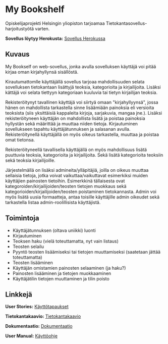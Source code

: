 
# My Bookshelf

Opiskelijaprojekti Helsingin yliopiston tarjoamaa Tietokantasovellus-harjoitustyötä
varten.

**Sovellus löytyy Herokusta:**
[Sovellus Herokussa](https://tsoha-mybookshelf.herokuapp.com/)

## Kuvaus

My Bookself on web-sovellus, jonka avulla sovelluksen käyttäjä voi pitää kirjaa oman kirjahyllynsä
sisällöstä.

Kirautumattomlle käyttäjällä sovellus tarjoaa mahdollisuuden selata sovelluksen tietokantaan lisättyjä teoksia, kategorioita ja kirjailijoita. Lisäksi kättäjä voi selata tiettyyn kategoriaan kuuluvia tai tietyn kirjailijan teoksia. 

Rekisteröitynyt tavallinen käyttäjä voi siirtyä omaan "kirjahyllyynsä", jossa hänen on mahdollista tarkastella
sinne lisäämiään painoksia eli versioita teoksista (siis yksittäisiä kappaleita kirjoja, 
sarjakuvia, mangaa jne.). Lisäksi rekisteröityneen käyttäjän on mahdollista lisätä ja poistaa painoksia hyllystän sekä määrittää ja muuttaa niiden tietoja. Kirjautuminen sovellukseen tapahtu käyttäjätunnuksen ja salasanan avulla. Rekisteröitynellä käyttäjällä on myös oikeus tarkastella, muuttaa ja poistaa omat tietonsa.

Rekisteröityneellä tavallisella käyttäjällä on myös mahdollisuus lisätä puuttuvia teoksia, kategorioita ja kirjailijoita. Sekä lisätä kategorioita teoksiin sekä teoksia kirjailijoille.

Järjestelmällä on lisäksi admineita/ylläpitäjiä, joilla on oikeus muuttaa sellaisia tietoja, jotka voivat vaikuttaa/vaikuttavat esimerkiksi muiden käyttäjien painosten tietoihin. Esimerkkinä tällaisesta ovat kategoroiden/kirjailijoiden/teosten tietojen muokkaus sekä kategorioiden/kirjailijoiden/teosten poistaminen tietokannasta. Admin voi myös lisätä uusia formaatteja, antaa toisille käyttäjille admin oikeudet sekä tarkastella listaa admin-roolillisista käyttäjistä.



## Toimintoja

- Käyttäjätunnuksen (oltava uniikki) luonti
- Kirjautuminen
- Teoksen haku (vielä toteuttamatta, nyt vain listaus)
- Teosten selailu
- Pyyntö teosten lisäämiseksi tai tietojen muuttamiseksi (saatetaan jättää toteuttamatta)
- Teosten lisääminen
- Käyttäjän omistamien painosten selaaminen (ja haku?)
- Painosten lisääminen ja tietojen muokkaaminen
- Käyttäjätilin tietojen muuttaminen ja tilin poisto

## Linkkejä

**User Stories:**
[Käyttötapaukset](https://github.com/Viannaiv/My-Bookself/blob/master/documentation/user%20stories.md)

**Tietokantakaavio:**
[Tietokantakaavio](https://github.com/Viannaiv/My-Bookself/blob/master/documentation/database%20diagram.png)

**Dokumentaatio:**
[Dokumentaatio](https://github.com/Viannaiv/My-Bookshelf/blob/master/documentation/Documentation.pdf)

**User Manual:**
[Käyttöohje](https://github.com/Viannaiv/My-Bookshelf/blob/master/documentation/User%20manual.md)

